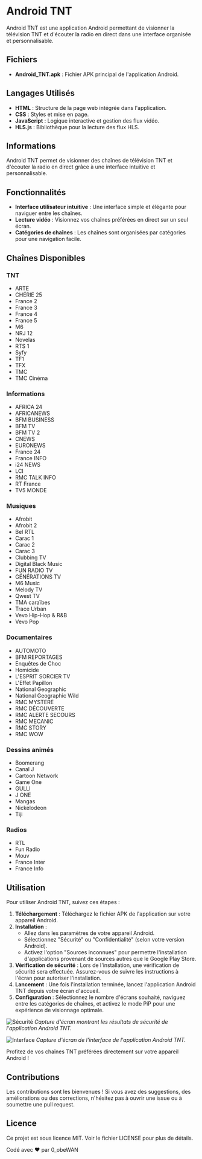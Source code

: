 # Android TNT

Android TNT est une application Android permettant de visionner la télévision TNT et d'écouter la radio en direct dans une interface organisée et personnalisable.

## Fichiers

- **Android_TNT.apk** : Fichier APK principal de l'application Android.

## Langages Utilisés

- **HTML** : Structure de la page web intégrée dans l'application.
- **CSS** : Styles et mise en page.
- **JavaScript** : Logique interactive et gestion des flux vidéo.
- **HLS.js** : Bibliothèque pour la lecture des flux HLS.

## Informations

Android TNT permet de visionner des chaînes de télévision TNT et d'écouter la radio en direct grâce à une interface intuitive et personnalisable.

## Fonctionnalités

- **Interface utilisateur intuitive** : Une interface simple et élégante pour naviguer entre les chaînes.
- **Lecture vidéo** : Visionnez vos chaînes préférées en direct sur un seul écran.
- **Catégories de chaînes** : Les chaînes sont organisées par catégories pour une navigation facile.

## Chaînes Disponibles

### TNT

- ARTE
- CHÉRIE 25
- France 2
- France 3
- France 4
- France 5
- M6
- NRJ 12
- Novelas
- RTS 1
- Syfy
- TF1
- TFX
- TMC
- TMC Cinéma

### Informations

- AFRICA 24
- AFRICANEWS
- BFM BUSINESS
- BFM TV
- BFM TV 2
- CNEWS
- EURONEWS
- France 24
- France INFO
- i24 NEWS
- LCI
- RMC TALK INFO
- RT France
- TV5 MONDE

### Musiques

- Afrobit
- Afrobit 2
- Bel RTL
- Carac 1
- Carac 2
- Carac 3
- Clubbing TV
- Digital Black Music
- FUN RADIO TV
- GÉNÉRATIONS TV
- M6 Music
- Melody TV
- Qwest TV
- TMA caraïbes
- Trace Urban
- Vevo Hip-Hop & R&B
- Vevo Pop

### Documentaires

- AUTOMOTO
- BFM REPORTAGES
- Enquêtes de Choc
- Homicide
- L'ESPRIT SORCIER TV
- L'Effet Papillon
- National Geographic
- National Geographic Wild
- RMC MYSTERE
- RMC DÉCOUVERTE
- RMC ALERTE SECOURS
- RMC MECANIC
- RMC STORY
- RMC WOW

### Dessins animés

- Boomerang
- Canal J
- Cartoon Network
- Game One
- GULLI
- J ONE
- Mangas
- Nickelodeon
- Tiji

### Radios

- RTL
- Fun Radio
- Mouv
- France Inter
- France Info

## Utilisation

Pour utiliser Android TNT, suivez ces étapes :

1. **Téléchargement** : Téléchargez le fichier APK de l'application sur votre appareil Android.
2. **Installation** :
   - Allez dans les paramètres de votre appareil Android.
   - Sélectionnez "Sécurité" ou "Confidentialité" (selon votre version Android).
   - Activez l'option "Sources inconnues" pour permettre l'installation d'applications provenant de sources autres que le Google Play Store.
3. **Vérification de sécurité** : Lors de l'installation, une vérification de sécurité sera effectuée. Assurez-vous de suivre les instructions à l'écran pour autoriser l'installation.
4. **Lancement** : Une fois l'installation terminée, lancez l'application Android TNT depuis votre écran d'accueil.
5. **Configuration** : Sélectionnez le nombre d'écrans souhaité, naviguez entre les catégories de chaînes, et activez le mode PiP pour une expérience de visionnage optimale.

![Sécurité](Images/Sécurité.png)
*Capture d'écran montrant les résultats de sécurité de l'application Android TNT.*

![Interface](Images/Interface.png)
*Capture d'écran de l'interface de l'application Android TNT.*

Profitez de vos chaînes TNT préférées directement sur votre appareil Android !

## Contributions

Les contributions sont les bienvenues ! Si vous avez des suggestions, des améliorations ou des corrections, n'hésitez pas à ouvrir une issue ou à soumettre une pull request.

## Licence

Ce projet est sous licence MIT. Voir le fichier LICENSE pour plus de détails.

Codé avec ❤️ par 0_obeWAN
